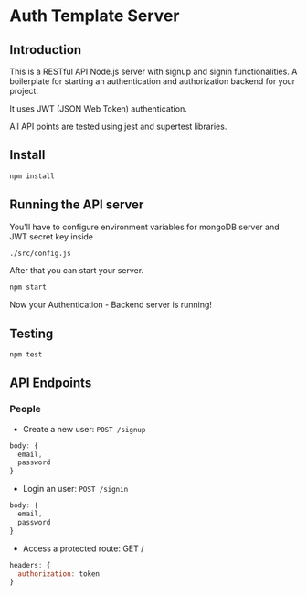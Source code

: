 # Auth Template Server

## Introduction

This is a RESTful API Node.js server with signup and signin functionalities. A boilerplate for starting an authentication and authorization backend for your project.

It uses JWT (JSON Web Token) authentication.

All API points are tested using jest and supertest libraries.

## Install

```sh
npm install
```

## Running the API server

You'll have to configure environment variables for mongoDB server and JWT secret key inside

```sh
./src/config.js
```

After that you can start your server.

```sh
npm start
```

Now your Authentication - Backend server is running!

## Testing

```sh
npm test
```

## API Endpoints

### People

* Create a new user: `POST /signup`

```js
body: {
  email,
  password
}
```

* Login an user: `POST /signin`

```js
body: {
  email,
  password
}
```

* Access a protected route: GET /

```js
headers: {
  authorization: token
}
```